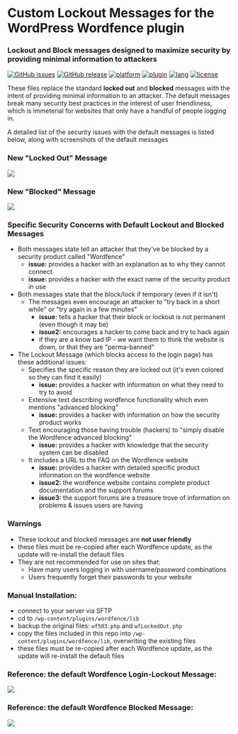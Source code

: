 # Custom Lockout Messages for the WordPress Wordfence plugin
### Lockout and Block messages designed to maximize security by providing minimal information to attackers

[![GitHub issues](https://img.shields.io/github/issues/robertpeteuil/wordfence-lockout-msgs.svg)](https://github.com/robertpeteuil/wordfence-lockout-msgs)
[![GitHub release](https://img.shields.io/github/release/robertpeteuil/wordfence-lockout-msgs.svg?colorB=2067b8)](https://github.com/robertpeteuil/wordfence-lockout-msgs)
[![platform](https://img.shields.io/badge/platform-WordPress-21759b.svg?style=flat-square)]()
[![plugin](https://img.shields.io/badge/plugin-Wordfence-21759b.svg?style=flat-square)]()
[![lang](https://img.shields.io/badge/language-PHP-4F5D95.svg?style=flat-square)]()
[![license](https://img.shields.io/github/license/robertpeteuil/wordfence-lockout-msgs.svg?colorB=2067b8)](https://github.com/robertpeteuil/wordfence-lockout-msgs)

These files replace the standard **locked out** and **blocked** messages with the intent of providing minimal information to an attacker.  The default messages break many security best practices in the interest of user friendliness, which is immeterial for websites that only have a handful of people logging in.

A detailed list of the security issues with the default messages is listed below, along with screenshots of the default messages

### New "Locked Out" Message 
![](https://cloud.githubusercontent.com/assets/1554603/24621152/6053830e-1855-11e7-8811-6c20cfaf8f1d.png)

### New "Blocked" Message 
![](https://cloud.githubusercontent.com/assets/1554603/24621160/68eacba8-1855-11e7-8765-aaa83ba58ea2.png)

### Specific Security Concerns with Default Lockout and Blocked Messages
- Both messages state tell an attacker that they've be blocked by a security product called "Wordfence"
  - **issue:**  provides a hacker with an explanation as to why they cannot connect
  - **issue:**  provides a hacker with the exact name of the security product in use
- Both messages state that the block/lock if temporary (even if it isn't)
  - The messages even encourage an attacker to "try back in a short while" or "try again in a few minutes"
    - **issue:**  tells a hacker that their block or lockout is not permanent (even though it may be)
    - **issue2:** encourages a hacker to come back and try to hack again 
    - if they are a know bad IP - we want them to think the website is down, or that they are "perma-banned"
- The Lockout Message (which blocks access to the login page) has these additional issues:
  - Specifies the specific reason they are locked out (it's even colored so they can find it easily)
    - **issue:**  provides a hacker with information on what they need to try to avoid
  - Extensive text describing wordfence functionality which even mentions "advanced blocking"
    - **issue:**  provides a hacker with information on how the security product works
  - Text encouraging those having trouble (hackers) to "simply disable the Wordfence advanced blocking"
    - **issue:**  provides a hacker with knowledge that the security system can be disabled
  - It includes a URL to the FAQ on the Wordfence website 
    - **issue:**  provides a hacker with detailed specific product information on the wordfence website 
    - **issue2:** the wordfence website contains complete product documentation and the support forums
    - **issue3:** the support forums are a treasure trove of information on problems & issues users are having

### Warnings

- These lockout and blocked messages are **not user friendly**  
- these files must be re-copied after each Wordfence update, as the update will re-install the default files
- They are not recommended for use on sites that:
  - Have many users logging in with username/password combinations 
  - Users frequently forget their passwords to your website

### Manual Installation:

- connect to your server via SFTP
- cd to `/wp-content/plugins/wordfence/lib`
- backup the original files: `wf503.php` and `wfLockedOut.php`
- copy the files included in this repo into `/wp-content/plugins/wordfence/lib`, overwriting the existing files
- these files must be re-copied after each Wordfence update, as the update will re-install the default files

### Reference: the default Wordfence Login-Lockout Message:
![](https://cloud.githubusercontent.com/assets/1554603/24621170/6f309272-1855-11e7-80b2-d5e3d4588497.png)

### Reference: the default Wordfence Blocked Message:
![](https://cloud.githubusercontent.com/assets/1554603/24621176/73cad162-1855-11e7-955a-4ab94b416989.png)
